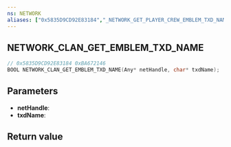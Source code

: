 ```yaml
---
ns: NETWORK
aliases: ["0x5835D9CD92E83184","_NETWORK_GET_PLAYER_CREW_EMBLEM_TXD_NAME"]
---
```

## NETWORK_CLAN_GET_EMBLEM_TXD_NAME

```c
// 0x5835D9CD92E83184 0xBA672146
BOOL NETWORK_CLAN_GET_EMBLEM_TXD_NAME(Any* netHandle, char* txdName);
```

## Parameters
* **netHandle**:
* **txdName**:

## Return value
